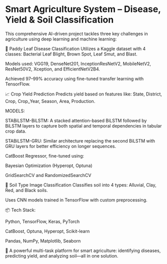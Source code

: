#  Smart Agriculture System – Disease, Yield & Soil Classification
This comprehensive AI-driven project tackles three key challenges in agriculture using deep learning and machine learning:

🦠 Paddy Leaf Disease Classification
Utilizes a Kaggle dataset with 4 classes:
Bacterial Leaf Blight, Brown Spot, Leaf Smut, and Blast.

Models used: VGG19, DenseNet201, InceptionResNetV2, MobileNetV2, ResNet50V2, Xception, and EfficientNetV2B4.

Achieved 97–99% accuracy using fine-tuned transfer learning with TensorFlow.

📈 Crop Yield Prediction
Predicts yield based on features like:
State, District, Crop, Crop_Year, Season, Area, Production.

MODELS:

STABiLSTM-BiLSTM: A stacked attention-based BiLSTM followed by BiLSTM layers to capture both spatial and temporal dependencies in tabular crop data.

STABiLSTM-GRU: Similar architecture replacing the second BiLSTM with GRU layers for better efficiency on longer sequences.

CatBoost Regressor, fine-tuned using:

Bayesian Optimization (Hyperopt, Optuna)

GridSearchCV and RandomizedSearchCV

🧪 Soil Type Image Classification
Classifies soil into 4 types:
Alluvial, Clay, Red, and Black soils.

Uses CNN models trained in TensorFlow with custom preprocessing.

📦 Tech Stack:

Python, TensorFlow, Keras, PyTorch

CatBoost, Optuna, Hyperopt, Scikit-learn

Pandas, NumPy, Matplotlib, Seaborn

🔬 A powerful multi-task platform for smart agriculture: identifying diseases, predicting yield, and analyzing soil—all in one solution.
